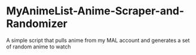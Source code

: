 # MyAnimeList-Anime-Scraper-and-Randomizer
A simple script that pulls anime from my MAL account and generates a set of random anime to watch
